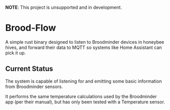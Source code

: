 **NOTE**: This project is unsupported and in development.

# Brood-Flow
A simple rust binary designed to listen to Broodminder devices in honeybee hives, and forward their
data to MQTT so systems like Home Assistant can pick it up.

## Current Status
The system is capable of listening for and emitting some basic information from Broodminder sensors.

It performs the same temperature calculations used by the Broodminder app (per their manual), but has
only been tested with a Temperature sensor.
